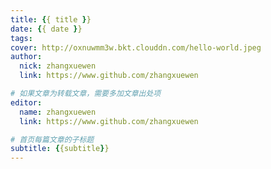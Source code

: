 ```yaml
---
title: {{ title }}
date: {{ date }}
tags:
cover: http://oxnuwmm3w.bkt.clouddn.com/hello-world.jpeg
author: 
  nick: zhangxuewen
  link: https://www.github.com/zhangxuewen

# 如果文章为转载文章，需要多加文章出处项
editor:
  name: zhangxuewen
  link: https://www.github.com/zhangxuewen

# 首页每篇文章的子标题
subtitle: {{subtitle}}
---
```

